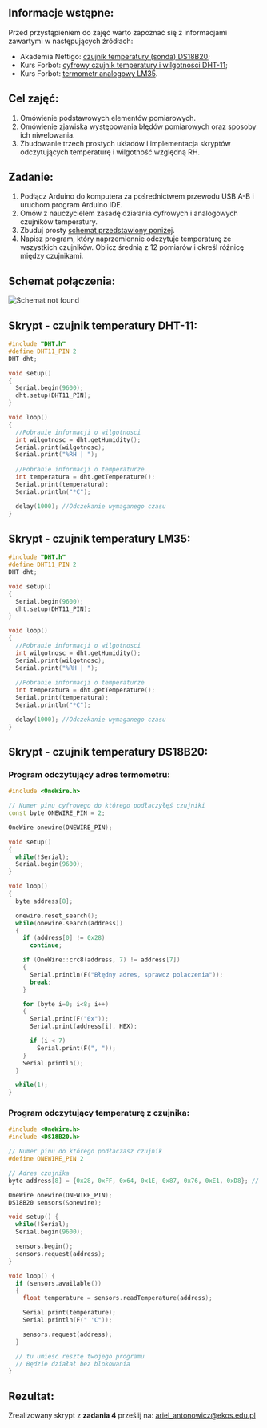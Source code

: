 ## Informacje wstępne:

Przed przystąpieniem do zajęć warto zapoznać się z informacjami zawartymi w następujących źródłach:
- Akademia Nettigo: [czujnik temperatury (sonda) DS18B20](http://akademia.nettigo.pl/ds18b20/);
- Kurs Forbot: [cyfrowy czujnik temperatury i wilgotności DHT-11](https://forbot.pl/blog/kurs-arduino-ii-cyfrowy-czujnik-wilgotnosci-dht11-id18417);
- Kurs Forbot: [termometr analogowy LM35](https://forbot.pl/blog/kurs-arduino-ii-termometry-analogowe-lm35-i-cyfrowe-ds18b20-id18414).

## Cel zajęć:
1. Omówienie podstawowych elementów pomiarowych.
2. Omówienie zjawiska występowania błędów pomiarowych oraz sposoby ich niwelowania.
3. Zbudowanie trzech prostych układów i implementacja skryptów odczytujących temperaturę i wilgotność względną RH.

## Zadanie:
1. Podłącz Arduino do komputera za pośrednictwem przewodu USB A-B i uruchom program Arduino IDE.
2. Omów z nauczycielem zasadę działania cyfrowych i analogowych czujników temperatury.
3. Zbuduj prosty [schemat przedstawiony poniżej]().
4. Napisz program, który naprzemiennie odczytuje temperaturę ze wszystkich czujników. Oblicz średnią z 12 pomiarów i określ różnicę między czujnikami.

## Schemat połączenia:

![Schemat not found]()

## Skrypt - czujnik temperatury DHT-11:
```c++
#include "DHT.h"
#define DHT11_PIN 2
DHT dht;

void setup()
{
  Serial.begin(9600);
  dht.setup(DHT11_PIN);
}

void loop()
{
  //Pobranie informacji o wilgotnosci
  int wilgotnosc = dht.getHumidity();
  Serial.print(wilgotnosc);
  Serial.print("%RH | ");
  
  //Pobranie informacji o temperaturze
  int temperatura = dht.getTemperature();
  Serial.print(temperatura);
  Serial.println("*C");

  delay(1000); //Odczekanie wymaganego czasu
}
```
## Skrypt - czujnik temperatury LM35:
```c++
#include "DHT.h"
#define DHT11_PIN 2
DHT dht;

void setup()
{
  Serial.begin(9600);
  dht.setup(DHT11_PIN);
}

void loop()
{
  //Pobranie informacji o wilgotnosci
  int wilgotnosc = dht.getHumidity();
  Serial.print(wilgotnosc);
  Serial.print("%RH | ");
  
  //Pobranie informacji o temperaturze
  int temperatura = dht.getTemperature();
  Serial.print(temperatura);
  Serial.println("*C");

  delay(1000); //Odczekanie wymaganego czasu
}
```
## Skrypt - czujnik temperatury DS18B20:
### Program odczytujący adres termometru:
```c++
#include <OneWire.h>

// Numer pinu cyfrowego do którego podłaczyłęś czujniki
const byte ONEWIRE_PIN = 2;

OneWire onewire(ONEWIRE_PIN);

void setup()
{
  while(!Serial);
  Serial.begin(9600);
}

void loop()
{
  byte address[8];

  onewire.reset_search();
  while(onewire.search(address))
  {
    if (address[0] != 0x28)
      continue;

    if (OneWire::crc8(address, 7) != address[7])
    {
      Serial.println(F("Błędny adres, sprawdz polaczenia"));
      break;
    }

    for (byte i=0; i<8; i++)
    {
      Serial.print(F("0x"));
      Serial.print(address[i], HEX);

      if (i < 7)
        Serial.print(F(", "));
    }
    Serial.println();
  }

  while(1);
}
```
### Program odczytujący temperaturę z czujnika:
```c++
#include <OneWire.h>
#include <DS18B20.h>

// Numer pinu do którego podłaczasz czujnik
#define ONEWIRE_PIN 2

// Adres czujnika
byte address[8] = {0x28, 0xFF, 0x64, 0x1E, 0x87, 0x76, 0xE1, 0xD8}; // tu wklej swój adres!

OneWire onewire(ONEWIRE_PIN);
DS18B20 sensors(&onewire);

void setup() {
  while(!Serial);
  Serial.begin(9600);

  sensors.begin();
  sensors.request(address);
}

void loop() {
  if (sensors.available())
  {
    float temperature = sensors.readTemperature(address);

    Serial.print(temperature);
    Serial.println(F(" 'C"));

    sensors.request(address);
  }

  // tu umieść resztę twojego programu
  // Będzie działał bez blokowania
}
```

## Rezultat:
Zrealizowany skrypt z **zadania 4** prześlij na: ariel_antonowicz@ekos.edu.pl
